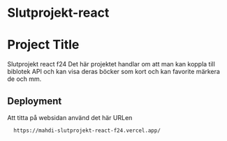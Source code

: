 # Slutprojekt-react

# Project Title

Slutprojekt react f24
Det här projektet handlar om att man kan koppla till biblotek API och kan visa deras böcker som kort och kan favorite märkera de och mm.

## Deployment


Att titta på websidan använd det här URLen

```bash
  https://mahdi-slutprojekt-react-f24.vercel.app/
```
